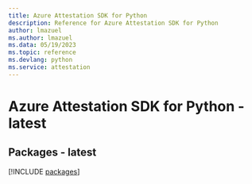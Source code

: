 ```yaml
---
title: Azure Attestation SDK for Python
description: Reference for Azure Attestation SDK for Python
author: lmazuel
ms.author: lmazuel
ms.data: 05/19/2023
ms.topic: reference
ms.devlang: python
ms.service: attestation
---
```

# Azure Attestation SDK for Python - latest
## Packages - latest
[!INCLUDE [packages](attestation-index.md)]